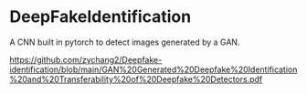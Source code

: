 # DeepFakeIdentification
A CNN built in pytorch to detect images generated by a GAN. 

https://github.com/zychang2/Deepfake-identification/blob/main/GAN%20Generated%20Deepfake%20Identification%20and%20Transferability%20of%20Deepfake%20Detectors.pdf
